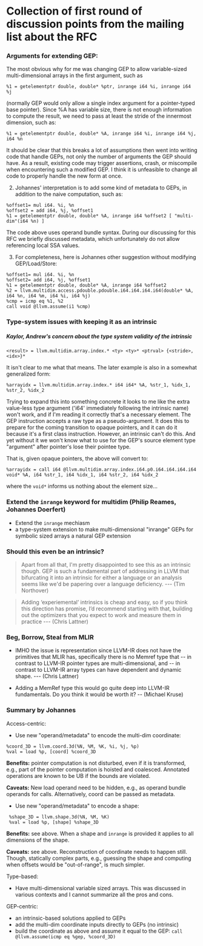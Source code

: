 # Collection of first round of discussion points from the mailing list about the RFC

### Arguments for extending GEP:


The most obvious why for me was changing GEP to allow variable-sized
multi-dimensional arrays in the first argument, such as

```
%1 = getelementptr double, double* %ptr, inrange i64 %i, inrange i64 %j
```

(normally GEP would only allow a single index argument for a
pointer-typed base pointer).
Since %A has variable size, there is not enough information to compute
the result, we need to pass at least the stride of the innermost
dimension, such as:

```
%1 = getelementptr double, double* %A, inrange i64 %i, inrange i64 %j, i64 %n
```

It should be clear that this breaks a lot of assumptions then went
into writing code that handle GEPs, not only the number of arguments
the GEP should have. As a result, existing code may trigger
assertions, crash, or miscompile when encountering such a modified
GEP. I think it is unfeasible to change all code to properly handle
the new form at once.


2.  Johannes' interpretation is to add some kind of metadata to GEPs, in
addition to the naive computation, such as:

```
%offset1= mul i64. %i, %n
%offset2 = add i64, %j, %offset1
%1 = getelementptr double, double* %A, inrange i64 %offset2 [ "multi-dim"(i64 %n) ]
```

The code above uses operand bundle syntax.  During our discussing for this RFC
we briefly discussed metadata, which unfortunately do not allow referencing
local SSA values.


3.  For completeness, here is Johannes other suggestion without modifying GEP/Load/Store: 

```
%offset1= mul i64. %i, %n
%offset2= add i64, %j, %offset1
%1 = getelementptr double, double* %A, inrange i64 %offset2
%2 = llvm.multidim.access.pdouble.pdouble.i64.i64.i64.i64(double* %A, i64 %n, i64 %m, i64 %i, i64 %j)
%cmp = icmp eq %1, %2
call void @llvm.assume(i1 %cmp)
```


### Type-system issues with keeping it as an intrinsic

##### Kaylor, Andrew's concern about the type system validity of the intrinsic

```
<result> = llvm.multidim.array.index.* <ty> <ty>* <ptrval> {<stride>, <idx>}*
```

It isn't clear to me what that means. The later example is also in a somewhat generalized form:

```
%arrayidx = llvm.multidim.array.index.* i64 i64* %A, %str_1, %idx_1, %str_2, %idx_2
```

Trying to expand this into something concrete it looks to me like the extra
value-less type argument ('i64' immediately following the intrinsic name) won't
work, and if I'm reading it correctly that's a necessary element. The GEP
instruction accepts a raw type as a pseudo-argument. It does this to prepare
for the coming transition to opaque pointers, and it can do it because it's a
first class instruction. However, an intrinsic can't do this. And yet without
it we won't know what to use for the GEP's source element type "argument" after
pointer's lose their pointee type.

That is, given opaque pointers, the above will convert to:

```
%arrayidx = call i64 @llvm.multidim.array.index.i64.p0.i64.i64.i64.i64 void* %A, i64 %str_1, i64 %idx_1, i64 %str_2, i64 %idx_2
```

where the `void*` informs us nothing about the element size...

### Extend the `inrange` keyword for multidim (Philip Reames, Johannes Doerfert)
- Extend the `inrange` mechiasm
-  a type-system extension to make multi-dimensional "inrange" GEPs for
   symbolic sized arrays a natural GEP extension


### Should this even be an intrinsic? 

> Apart from all that, I'm pretty disappointed to see this as an
> intrinsic though. GEP is such a fundamental part of addressing in LLVM
> that bifurcating it into an intrinsic for either a language or an
> analysis seems like we'd be papering over a language deficiency. --- (Tim Northover)


> Adding ‘experiemental’ intrinsics is cheap and easy, so if you think this
> direction has promise, I’d recommend starting with that, building out the
> optimizers that you expect to work and measure them in practice --- (Chris Lattner)



### Beg, Borrow, Steal from MLIR

- IMHO the issue is representation since LLVM-IR does not have the
primitives that MLIR has, specifically there is no Memref type that --
in contrast to LLVM-IR pointer types are multi-dimensional, and -- in
contrast to LLVM-IR array types can have dependent and dynamic shape. --- (Chris Lattner)

- Adding a MemRef type this would go quite deep into LLVM-IR
fundamentals. Do you think it would be worth it? -- (Michael Kruse)



### Summary by Johannes

Access-centric:
 - Use new "operand/metadata" to encode the multi-dim coordinate:
 ```
 %coord_3D = llvm.coord.3d(%N, %M, %K, %i, %j, %p)
 %val = load %p, [coord] %coord_3D
 ```

**Benefits:** pointer computation is not disturbed, even if it is transformed,
e.g., part of the pointer computation is hoisted and coalesced. Annotated
operations are known to be UB if the bounds are violated.


**Caveats:** New load operand need to be hidden, e.g., as operand bundle
operands for calls. Alternatively, coord can be passed as metadata.

 - Use new "operand/metadata" to encode a shape:
```
 %shape_3D = llvm.shape.3d(%N, %M, %K)
 %val = load %p, [shape] %shape_3D
```

**Benefits:** see above. When a shape and `inrange` is provided it applies to all dimensions of the shape.


**Caveats:** see above. Reconstruction of coordinate needs to happen still.
Though, statically complex parts, e.g., guessing the shape and computing when
offsets would be "out-of-range", is much simpler.

Type-based:
 - Have multi-dimensional variable sized arrays. This was discussed in
   various contexts and I cannot summarize all the pros and cons.
 
GEP-centric:
 - an intrinsic-based solutions applied to GEPs
 - add the multi-dim coordinate inputs directly to GEPs (no intrinsic)
 - build the coordinate as above and assume it equal to the GEP: `call @llvm.assume(icmp eq %gep, %coord_3D)`
